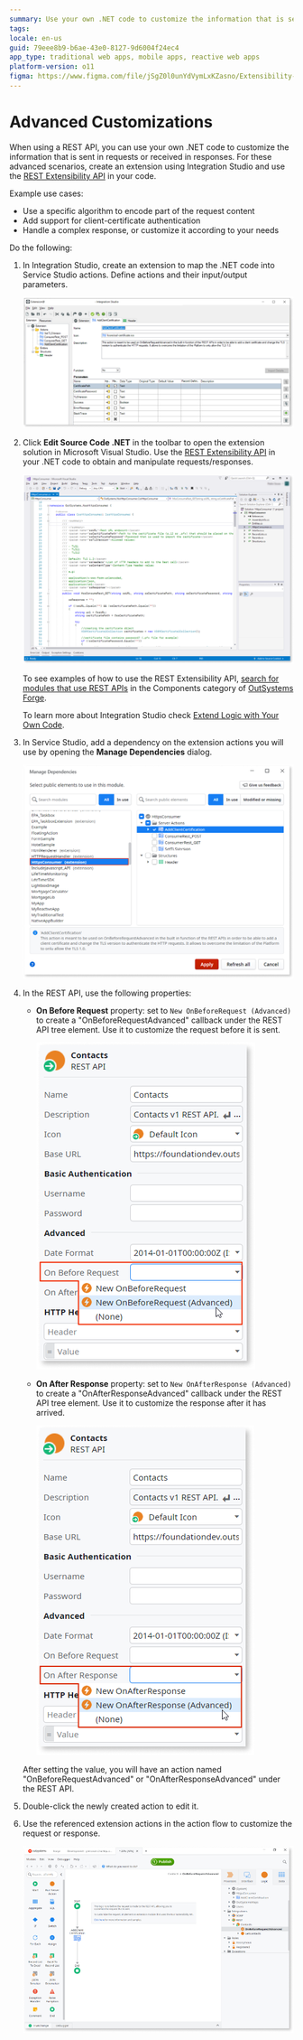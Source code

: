 ```yaml
---
summary: Use your own .NET code to customize the information that is sent in requests or received in responses of consumed REST APIs.
tags: 
locale: en-us
guid: 79eee8b9-b6ae-43e0-8127-9d6004f24ec4
app_type: traditional web apps, mobile apps, reactive web apps
platform-version: o11
figma: https://www.figma.com/file/jSgZ0l0unYdVymLxKZasno/Extensibility-and-Integration?type=design&node-id=410%3A89&mode=design&t=187UAgmZTPxcY0ZG-1
---
```


# Advanced Customizations

When using a REST API, you can use your own .NET code to customize the information that is sent in requests or received in responses. For these advanced scenarios, create an extension using Integration Studio and use the [REST Extensibility API](../../../ref/apis/rest-extensibility-api.md) in your code.

Example use cases:

* Use a specific algorithm to encode part of the request content
* Add support for client-certificate authentication
* Handle a complex response, or customize it according to your needs

Do the following:

1. In Integration Studio, create an extension to map the .NET code into Service Studio actions. Define actions and their input/output parameters.

    ![Create an extension to map the .NET](images/rest-actions-is.png)

1. Click **Edit Source Code .NET** in the toolbar to open the extension solution in Microsoft Visual Studio. Use the [REST Extensibility API](../../../ref/apis/rest-extensibility-api.md) in your .NET code to obtain and manipulate requests/responses.  

    ![Edit source code .NET](images/rest-edit-code-usr.png)

    To see examples of how to use the REST Extensibility API, [search for modules that use REST APIs](https://www.outsystems.com/forge/list?q=REST%20API&t=&o=&tr=False&oss=False&c=&a=&v=11&hd=False&tn=&scat=forge) in the Components category of [OutSystems Forge](https://www.outsystems.com/forge/).

    To learn more about Integration Studio check [Extend Logic with Your Own Code](../../integration-studio/getting-started/intro.md).

1. In Service Studio, add a dependency on the extension actions you will use by opening the **Manage Dependencies** dialog.

    ![Add a dependency on the extension actions](images/rest-manage-dependencies-ss.png)

1. In the REST API, use the following properties:

    * **On Before Request** property: set to `New OnBeforeRequest (Advanced)` to create a "OnBeforeRequestAdvanced" callback under the REST API tree element. Use it to customize the request before it is sent.

        ![Create a OnBeforeRequest](images/rest-new-onbeforerequest-advanced-ss.png)

    * **On After Response** property: set to `New OnAfterResponse (Advanced)` to create a "OnAfterResponseAdvanced" callback under the REST API tree element. Use it to customize the response after it has arrived.

        ![reate a OnAfterResponse](images/rest-new-onafterresponse-advanced-ss.png)

    After setting the value, you will have an action named "OnBeforeRequestAdvanced" or "OnAfterResponseAdvanced" under the REST API.

1. Double-click the newly created action to edit it.

1. Use the referenced extension actions in the action flow to customize the request or response.

    ![Customize the request or response](images/rest-use-extension-action-ss.png)
    

